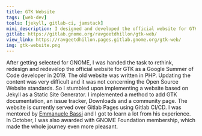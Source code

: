 ```yaml
---
title: GTK Website
tags: [web-dev]
tools: [jekyll, gitlab-ci, jamstack]
mini_description: I designed and developed the official website for GTK as a part of as Google Summer of Code developer for GNOME.
gitlab: https://gitlab.gnome.org/ravgeetdhillon/gtk-web/
view_link: https://ravgeetdhillon.pages.gitlab.gnome.org/gtk-web/
img: gtk-website.png
---
```


After getting selected for GNOME, I was handed the task to rethink, redesign and redevelop the official website for GTK as a Google Summer of Code developer in 2019. The old website was written in PHP. Updating the content was very difficult and it was not concerning the Open Source Website standards. So I stumbled upon implementing a website based on Jekyll as a Static Site Generator. I implemented a method to add GTK documentation, an issue tracker, Downloads and a community page. The website is currently served over Gitlab Pages using Gitlab CI/CD. I was mentored by [Emmanuele Bassi](https://github.com/ebassi) and I got to learn a lot from his experience. In October, I was also awarded with GNOME Foundation membership, which made the whole journey even more pleasant.